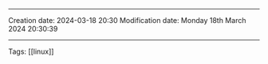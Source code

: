 

----
Creation date: 2024-03-18 20:30
Modification date: Monday 18th March 2024 20:30:39

----

 Tags: [[linux]]

